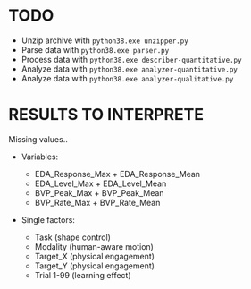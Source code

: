 # TODO

- Unzip archive with `python38.exe unzipper.py`
- Parse data with `python38.exe parser.py`
- Process data with `python38.exe describer-quantitative.py`
- Analyze data with `python38.exe analyzer-quantitative.py`
- Analyze data with `python38.exe analyzer-qualitative.py`

# RESULTS TO INTERPRETE
Missing values..

- Variables:
  - EDA_Response_Max + EDA_Response_Mean
  - EDA_Level_Max + EDA_Level_Mean
  - BVP_Peak_Max + BVP_Peak_Mean
  - BVP_Rate_Max + BVP_Rate_Mean

- Single factors:
  - Task (shape control)
  - Modality (human-aware motion)
  - Target_X (physical engagement)
  - Target_Y (physical engagement)
  - Trial 1-99 (learning effect)

